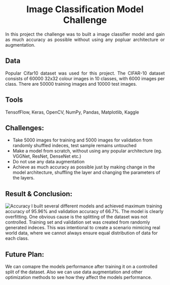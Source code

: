 <h1 align='center'>Image Classification Model Challenge</h1>
<p align='justify'>
In this project the challenge was to built a image classifier model and gain as much accuracy as possible without using any popluar architecture or augmentation.
</p>

## Data
<p align='justify'>
Popular Cifar10 dataset was used for this project. The CIFAR-10 dataset consists of 60000 32x32 colour images in 10 classes, with 6000 images per class. There are 50000 training images and 10000 test images.
</p>

## Tools
TensofFlow, Keras, OpenCV, NumPy, Pandas, Matplotlib, Kaggle

## Challenges: 
- Take 5000 images for training and 5000 images for validation from randomly shuffled indeces, test sample remains untouched
- Make a model from scratch, without using any popular architecture (eg. VGGNet, ResNet, DenseNet etc.) 
- Do not use any data augmentation
- Achieve as much accuracy as possible just by making change in the model architecture, shuffling the layer and changing the parameters of the layers.

## Result & Conclusion:
![Accuracy](~/images/training_vs_validation_accuracy.png)
I built several different models and achieved maximum training accuracy of 95.96% and validation accuracy of 66.7%. The model is clearly overfitting. One obvious cause is the splitting of the dataset was not controlled. Training set and validation set was created from randomly generated indeces. This was intentional to create a scenario mimicing real world data, where we cannot always ensure equal distribution of data for each class.

## Future Plan:
We can comapre the models performance after training it on a controlled split of the dataset. Also we can use data augmentation and other optimization methods to see how they affect the models performance.
